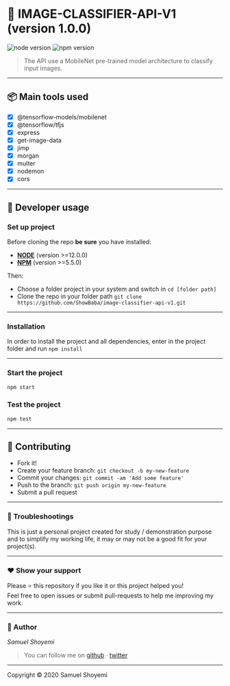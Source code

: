 # **:triangular_flag_on_post: IMAGE-CLASSIFIER-API-V1** (version 1.0.0)

![node version](https://img.shields.io/badge/node->=12.0.0-brightgreen.svg)
![npm version](https://img.shields.io/badge/npm->=5.5.0-brightgreen.svg)

> The API use a MobileNet pre-trained model architecture to classify input images.

---

## **:package: Main tools used**

- [x] @tensorflow-models/mobilenet
- [x] @tensorflow/tfjs
- [x] express
- [x] get-image-data
- [x] jimp
- [x] morgan
- [x] multer
- [x] nodemon
- [x] cors

---

## **:wrench: Developer usage**

### **Set up project**

Before cloning the repo **be sure** you have installed:

- [**NODE**](https://www.google.com/search?q=how+to+install+node) (version >=12.0.0)
- [**NPM**](https://www.google.com/search?q=how+to+install+npm) (version >=5.5.0)

Then:

- Choose a folder project in your system and switch in `cd [folder path]`
- Clone the repo in your folder path `git clone https://github.com/ShowBaba/image-classifier-api-v1.git`

---

### **Installation**

In order to install the project and all dependencies, enter in the project folder and run `npm install`

---

### Start the project

```bash
npm start
```

### Test the project

```bash
npm test
```

---


## **:handshake: Contributing**

- Fork it!
- Create your feature branch: `git checkout -b my-new-feature`
- Commit your changes: `git commit -am 'Add some feature'`
- Push to the branch: `git push origin my-new-feature`
- Submit a pull request

---


### **:anger: Troubleshootings**

This is just a personal project created for study / demonstration purpose and to simplify my working life, it may or may
not be a good fit for your project(s).

---

### **:heart: Show your support**

Please :star: this repository if you like it or this project helped you!\
Feel free to open issues or submit pull-requests to help me improving my work.


---

### **:robot: Author**

_*Samuel Shoyemi*_

> You can follow me on
[github](https://github.com/ShowBaba)&nbsp;&middot;&nbsp;[twitter](http://twitter.com/samshandle_?s=09)

---

Copyright © 2020 Samuel Shoyemi
